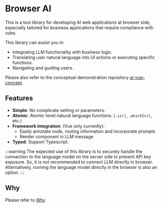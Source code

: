# Browser AI
This is a tool library for developing AI web applications at browser side, especially tailored for business applications that require compliance with rules.

This library can assist you in:

- Integrating LLM functionality with business logic.
- Translating user natural language into UI actions or executing specific functions.
- Navigating and guiding users.

Please also refer to the conceptual demonstration repository  [ai-vue-concept](https://github.com/shunnNet/ai-vue-concept).

## Features
- **Simple**: No complicate setting or parameters.
- **Atomic**: Atomic-level natural language functions. (`.is()`, `.whichIs()`, etc.)
- **Framework integration**: (Vue only currently):
  - Easily annotate node, routing information and incorporate prompts
  - Render component in LLM message
- **Typed**: Support Typescript.

:::warning
The expected use of this library is to securely handle the connection to the language model on the server side to prevent API key exposure. So, it is not recommended to connect LLM directly in browser. Alternatively, running the language model directly in the browser is also an option.
:::

## Why
Please refer to [Why](./why.md)
